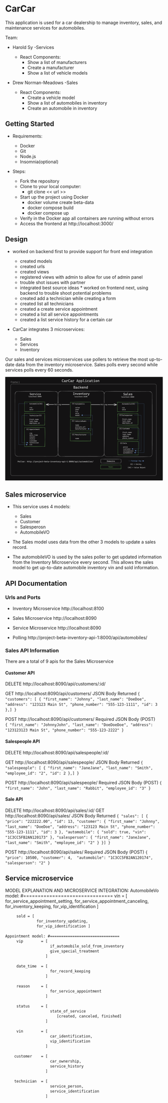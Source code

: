 # CarCar

This application is used for a car dealership to manage inventory, sales, and maintenance services for automobiles.


Team:

* Harold Sy -Services 
    - React Components:
        - Show a list of manufacturers
        - Create a manufacturer
        - Show a list of vehicle models
        
* Drew Norman-Meadows -Sales 
    - React Components:
        - Create a vehicle model
        - Show a list of automobiles in inventory
        - Create an automobile in inventory

## Getting Started

* Requirements:
    - Docker
    - Git
    - Node.js
    - Insomnia(optional)

* Steps:
    - Fork the repository
    - Clone to your local computer:
        - git clone << url >>
    - Start up the project using Docker
        - docker volume create beta-data
        - docker compose build
        - docker compose up
    - Verify in the Docker app all containers  are running without errors
    - Access the frontend at http://localhost:3000/



## Design
   * worked on backend first to provide support for front end integration
       - created models
       - created urls
       - created views
       - registered views with admin to allow for use of admin panel
       - trouble shot issues with partner
       - integrated best source ideas
    * worked on frontend next, using backend to trouble shoot potential problems
       - created add a technician while creating a form
       - created list all technicians
       - created a create service appointment
       - created a list all service appointments
       - created a list service history for a certain car

* CarCar integrates 3 microservices:
    - Sales
    - Services
    - Inventory

Our sales and services microservices use pollers to retrieve the most
up-to-date data from the inventory microservice. Sales polls every
second while services polls every 60 seconds.



![Img](/images/project_beta_CarCar.png)


## Sales microservice

* This service uses 4 models:
    - Sales
    - Customer 
    - Salesperosn
    - AutomobileVO

* The Sales model uses data from the other 3 models to update a sales record.

* The automobileVO is used by the sales poller to get updated information from the Inventory Microservice every second. This allows the sales model to get up-to-date automobile inventory vin and sold information.


## API Documentation

### Urls and Ports

* Inventory Microservice
    http://localhost:8100

* Sales Microservice
    http://localhost:8090

* Service Microservice
    http://localhost:8090

* Polling
    http://project-beta-inventory-api-1:8000/api/automobiles/

        
### Sales API Information

There are a total of 9 apis for the Sales Microservice

#### Customer API

DELETE  http://localhost:8090/api/customers/:id/

GET     http://localhost:8090/api/customers/
JSON Body Returned
    ```
    {
    "customers": [
        {
            "first_name": "Johnny",
            "last_name": "DoeDoe",
            "address": "123123 Main St",
            "phone_number": "555-123-1111",
            "id": 3
        },]
    }
    ```


POST    http://localhost:8090/api/customers/
Required JSON Body (POST)
    ```    
    {
        "first_name": "JohnnyJohn",
        "last_name": "DoeDoeDoe",
        "address": "123123123 Main St",
        "phone_number": "555-123-2222"
    }
    ```
            
#### Salespeople API

DELETE  http://localhost:8090/api/salespeople/:id/

GET     http://localhost:8090/api/salespeople/
JSON Body Returned
    ```
    {
    "salespeople": [
        {
            "first_name": "JaneJane",
            "last_name": "Smith",
            "employee_id": "2",
            "id": 2
        },]
    }
    ```

POST    http://localhost:8090/api/salespeople/
Required JSON Body (POST)
    ```
    {
        "first_name": "John",
        "last_name": "Rabbit",
        "employee_id": "3"
    }
    ```

#### Sale API

DELETE  http://localhost:8090/api/sales/:id/
GET     http://localhost:8090/api/sales/
JSON Body Returned
    ```
    {
    "sales": [
        {
            "price": "222222.00",
            "id": 13,
            "customer": {
                "first_name": "Johnny",
                "last_name": "DoeDoe",
                "address": "123123 Main St",
                "phone_number": "555-123-1111",
                "id": 3
            },
            "automobile": {
                "sold": true,
                "vin": "1C3CC5FB2AN120173"
            },
            "salesperson": {
                "first_name": "JaneJane",
                "last_name": "Smith",
                "employee_id": "2"
            }
        }]
    }
    ```

POST    http://localhost:8090/api/sales/
Required JSON Body (POST)
    ```
    {
        "price": 10500,
        "customer": 4, 
        "automobile": "1C3CC5FB2AN120174",
        "salesperson": "2"
    }
    ```


## Service microservice
MODEL EXPLANATION AND MICROSERVICE INTEGRATION:
    AutomobileVo model: #===============================
         vin = [
                 for_service_appointment_setting,
                 for_service_appointment_canceling,
                 for_inventory_keeping,
                 for_vip_identification ]
         
         sold = [
                  for_inventory_updating,
                  for_vip_identification ]

    Appointment model: #===============================
         vip        = [ 
                        if_automobile_sold_from_inventory
                        give_special_treatment
                      ]

         date_time  = [
                        for_record_keeping
                      ]

         reason     = [
                        for_service_appointment
                      ]

         status     = [
                        state_of_service
                           [created, canceled, finished]
                      ]
        
         vin        = [
                        car_identification,
                        vip_identification
                      ]   
               
        customer    = [
                        car_ownership,
                        service_history
                      ]
        
        technician  = [
                        service_person,
                        service_identification
                      ] 
    





